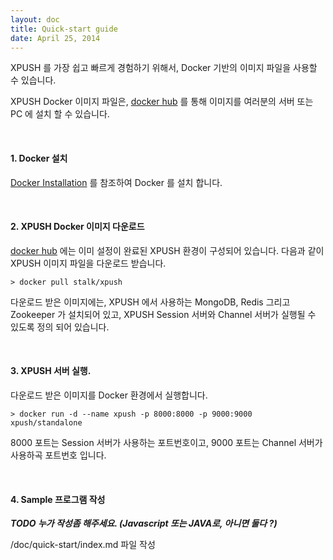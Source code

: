 ```yaml
---
layout: doc
title: Quick-start guide
date: April 25, 2014
---
```


XPUSH 를 가장 쉽고 빠르게 경험하기 위해서, Docker 기반의 이미지 파일을 사용할 수 있습니다.

XPUSH Docker 이미지 파일은, [docker hub](https://registry.hub.docker.com/u/stalk/xpush/) 를 통해 이미지를 여러분의 서버 또는 PC 에 설치 할 수 있습니다.

<br />

#### 1. Docker 설치

[Docker Installation](https://docs.docker.com/installation/#installation) 를 참조하여 Docker 를 설치 합니다.

<br />

#### 2. XPUSH Docker 이미지 다운로드

[docker hub](https://registry.hub.docker.com/u/stalk/xpush/) 에는 이미 설정이 완료된 XPUSH 환경이 구성되어 있습니다. 다음과 같이 XPUSH 이미지 파일을 다운로드 받습니다.

	> docker pull stalk/xpush

다운로드 받은 이미지에는, XPUSH 에서 사용하는 MongoDB, Redis 그리고 Zookeeper 가 설치되어 있고, XPUSH Session 서버와 Channel 서버가 실행될 수 있도록 정의 되어 있습니다.

<br />

#### 3. XPUSH 서버 실행.

다운로드 받은 이미지를 Docker 환경에서 실행합니다.

	> docker run -d --name xpush -p 8000:8000 -p 9000:9000 xpush/standalone

8000 포트는 Session 서버가 사용하는 포트번호이고, 9000 포트는 Channel 서버가 사용하곡 포트번호 입니다.

<br />

#### 4. Sample 프로그램 작성

***TODO 누가 작성좀 해주세요. (Javascript 또는 JAVA로, 아니면 둘다 ?)***

/doc/quick-start/index.md 파일 작성
